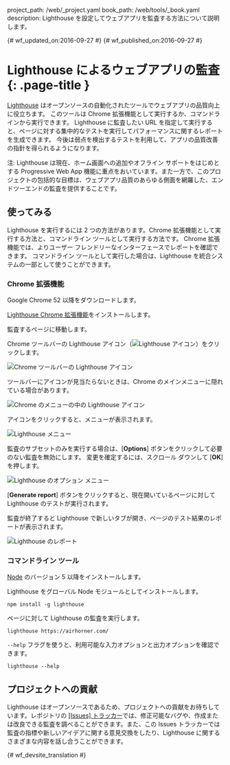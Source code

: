 project_path: /web/_project.yaml
book_path: /web/tools/_book.yaml
description: Lighthouse を設定してウェブアプリを監査する方法について説明します。

{# wf_updated_on:2016-09-27 #}
{# wf_published_on:2016-09-27 #}

# Lighthouse によるウェブアプリの監査 {: .page-title }

[Lighthouse](https://github.com/GoogleChrome/lighthouse) はオープンソースの自動化されたツールでウェブアプリの品質向上に役立ちます。
このツールは Chrome 拡張機能として実行するか、コマンドラインから実行できます。
Lighthouse に監査したい URL を指定して実行すると、ページに対する集中的なテストを実行してパフォーマンスに関するレポートを生成できます。
今後は弱点を検出するテストを利用して、アプリの品質改善の指針を得られるようになります。


注: Lighthouse は現在、ホーム画面への追加やオフライン サポートをはじめとする Progressive Web App 機能に重点をおいています。また一方で、このプロジェクトの包括的な目標は、ウェブアプリ品質のあらゆる側面を網羅した、エンドツーエンドの監査を提供することです。

##  使ってみる

Lighthouse を実行するには 2 つの方法があります。Chrome 拡張機能として実行する方法と、コマンドライン ツールとして実行する方法です。
Chrome 拡張機能では、よりユーザー フレンドリーなインターフェースでレポートを確認できます。
コマンドライン ツールとして実行した場合は、Lighthouse を統合システムの一部として使うことができます。


###  Chrome 拡張機能

Google Chrome 52 以降をダウンロードします。

[Lighthouse Chrome 拡張機能](https://chrome.google.com/webstore/detail/lighthouse/blipmdconlkpinefehnmjammfjpmpbjk)をインストールします。

監査するページに移動します。

Chrome ツールバーの Lighthouse アイコン（![Lighthouse アイコン](images/lighthouse-icon-16.png)）をクリックします。


![Chrome ツールバーの Lighthouse アイコン](images/icon-on-toolbar.png)

ツールバーにアイコンが見当たらないときは、Chrome のメインメニューに隠れている場合があります。


![Chrome のメニューの中の Lighthouse アイコン](images/icon-in-menu.png)

アイコンをクリックすると、メニューが表示されます。

![Lighthouse メニュー](images/menu.png)

監査のサブセットのみを実行する場合は、[**Options**] ボタンをクリックして必要のない監査を無効にします。
変更を確定するには、スクロール ダウンして [**OK**] を押します。


![Lighthouse のオプション メニュー](images/options.png)

[**Generate report**] ボタンをクリックすると、現在開いているページに対して Lighthouse のテストが実行されます。


監査が終了すると Lighthouse で新しいタブが開き、ページのテスト結果のレポートが表示されます。


![Lighthouse のレポート](images/report.png)

###  コマンドライン ツール

[Node](https://nodejs.org) のバージョン 5 以降をインストールします。

Lighthouse をグローバル Node モジュールとしてインストールします。

    npm install -g lighthouse

ページに対して Lighthouse の監査を実行します。

    lighthouse https://airhorner.com/

`--help` フラグを使うと、利用可能な入力オプションと出力オプションを確認できます。

    lighthouse --help

##  プロジェクトへの貢献

Lighthouse はオープンソースであるため、プロジェクトへの貢献をお待ちしています。レポジトリの [[Issues] トラッカー](https://github.com/GoogleChrome/lighthouse/issues)では、修正可能なバグや、作成または改良できる監査を調べることができます。また、この Issues トラッカーでは監査の指標や新しいアイデアに関する意見交換をしたり、Lighthouse
に関するさまざまな内容を話し合うことができます。





{# wf_devsite_translation #}

